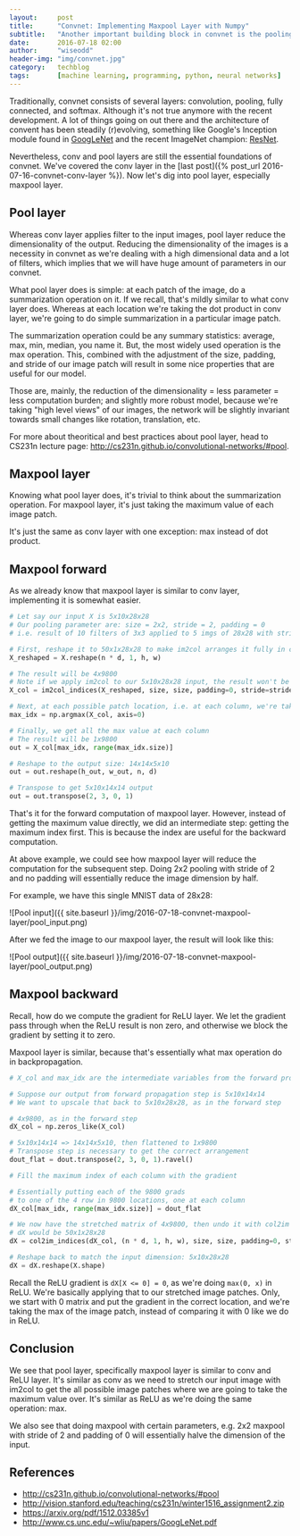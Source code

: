 ```yaml
---
layout:     post
title:      "Convnet: Implementing Maxpool Layer with Numpy"
subtitle:   "Another important building block in convnet is the pooling layer. Nowadays, the most widely used is the max pool layer. Let's dissect its Numpy implementation!"
date:       2016-07-18 02:00
author:     "wiseodd"
header-img: "img/convnet.jpg"
category:   techblog
tags:       [machine learning, programming, python, neural networks]
---
```


Traditionally, convnet consists of several layers: convolution, pooling, fully connected, and softmax. Although it's not true anymore with the recent development. A lot of things going on out there and the architecture of convent has been steadily (r)evolving, something like Google's Inception module found in [GoogLeNet](http://www.cs.unc.edu/~wliu/papers/GoogLeNet.pdf) and the recent ImageNet champion: [ResNet](https://arxiv.org/pdf/1512.03385v1).

Nevertheless, conv and pool layers are still the essential foundations of convnet. We've covered the conv layer in the [last post]({% post_url 2016-07-16-convnet-conv-layer %}). Now let's dig into pool layer, especially maxpool layer.

<h2 class="section-header">Pool layer</h2>

Whereas conv layer applies filter to the input images, pool layer reduce the dimensionality of the output. Reducing the dimensionality of the images is a necessity in convnet as we're dealing with a high dimensional data and a lot of filters, which implies that we will have huge amount of parameters in our convnet.

What pool layer does is simple: at each patch of the image, do a summarization operation on it. If we recall, that's mildly similar to what conv layer does. Whereas at each location we're taking the dot product in conv layer, we're going to do simple summarization in a particular image patch.

The summarization operation could be any summary statistics: average, max, min, median, you name it. But, the most widely used operation is the max operation. This, combined with the adjustment of the size, padding, and stride of our image patch will result in some nice properties that are useful for our model.

Those are, mainly, the reduction of the dimensionality = less parameter = less computation burden; and slightly more robust model, because we're taking "high level views" of our images, the network will be slightly invariant towards small changes like rotation, translation, etc.

For more about theoritical and best practices about pool layer, head to CS231n lecture page: <http://cs231n.github.io/convolutional-networks/#pool>.

<h2 class="section-header">Maxpool layer</h2>

Knowing what pool layer does, it's trivial to think about the summarization operation. For maxpool layer, it's just taking the maximum value of each image patch.

It's just the same as conv layer with one exception: max instead of dot product.

<h2 class="section-header">Maxpool forward</h2>

As we already know that maxpool layer is similar to conv layer, implementing it is somewhat easier.

``` python
# Let say our input X is 5x10x28x28
# Our pooling parameter are: size = 2x2, stride = 2, padding = 0
# i.e. result of 10 filters of 3x3 applied to 5 imgs of 28x28 with stride = 1 and padding = 1

# First, reshape it to 50x1x28x28 to make im2col arranges it fully in column
X_reshaped = X.reshape(n * d, 1, h, w)

# The result will be 4x9800
# Note if we apply im2col to our 5x10x28x28 input, the result won't be as nice: 40x980
X_col = im2col_indices(X_reshaped, size, size, padding=0, stride=stride)

# Next, at each possible patch location, i.e. at each column, we're taking the max index
max_idx = np.argmax(X_col, axis=0)

# Finally, we get all the max value at each column
# The result will be 1x9800
out = X_col[max_idx, range(max_idx.size)]

# Reshape to the output size: 14x14x5x10
out = out.reshape(h_out, w_out, n, d)

# Transpose to get 5x10x14x14 output
out = out.transpose(2, 3, 0, 1)
```

That's it for the forward computation of maxpool layer. However, instead of getting the maximum value directly, we did an intermediate step: getting the maximum index first. This is because the index are useful for the backward computation.

At above example, we could see how maxpool layer will reduce the computation for the subsequent step. Doing 2x2 pooling with stride of 2 and no padding will essentially reduce the image dimension by half.

For example, we have this single MNIST data of 28x28:

![Pool input]({{ site.baseurl }}/img/2016-07-18-convnet-maxpool-layer/pool_input.png)

After we fed the image to our maxpool layer, the result will look like this:

![Pool output]({{ site.baseurl }}/img/2016-07-18-convnet-maxpool-layer/pool_output.png)

<h2 class="section-header">Maxpool backward</h2>

Recall, how do we compute the gradient for ReLU layer. We let the gradient pass through when the ReLU result is non zero, and otherwise we block the gradient by setting it to zero.

Maxpool layer is similar, because that's essentially what max operation do in backpropagation.

``` python
# X_col and max_idx are the intermediate variables from the forward propagation step

# Suppose our output from forward propagation step is 5x10x14x14
# We want to upscale that back to 5x10x28x28, as in the forward step

# 4x9800, as in the forward step
dX_col = np.zeros_like(X_col)

# 5x10x14x14 => 14x14x5x10, then flattened to 1x9800
# Transpose step is necessary to get the correct arrangement
dout_flat = dout.transpose(2, 3, 0, 1).ravel()

# Fill the maximum index of each column with the gradient

# Essentially putting each of the 9800 grads
# to one of the 4 row in 9800 locations, one at each column
dX_col[max_idx, range(max_idx.size)] = dout_flat

# We now have the stretched matrix of 4x9800, then undo it with col2im operation
# dX would be 50x1x28x28
dX = col2im_indices(dX_col, (n * d, 1, h, w), size, size, padding=0, stride=stride)

# Reshape back to match the input dimension: 5x10x28x28
dX = dX.reshape(X.shape)
```

Recall the ReLU gradient is `dX[X <= 0] = 0`, as we're doing `max(0, x)` in ReLU. We're basically applying that to our stretched image patches. Only, we start with 0 matrix and put the gradient in the correct location, and we're taking the max of the image patch, instead of comparing it with 0 like we do in ReLU.

<h2 class="section-header">Conclusion</h2>

We see that pool layer, specifically maxpool layer is similar to conv and ReLU layer. It's similar as conv as we need to stretch our input image with im2col to get the all possible image patches where we are going to take the maximum value over. It's similar as ReLU as we're doing the same operation: max.

We also see that doing maxpool with certain parameters, e.g. 2x2 maxpool with stride of 2 and padding of 0 will essentially halve the dimension of the input.

<h2 class="section-header">References</h2>

* <http://cs231n.github.io/convolutional-networks/#pool>
* <http://vision.stanford.edu/teaching/cs231n/winter1516_assignment2.zip>
* <https://arxiv.org/pdf/1512.03385v1>
* <http://www.cs.unc.edu/~wliu/papers/GoogLeNet.pdf>
